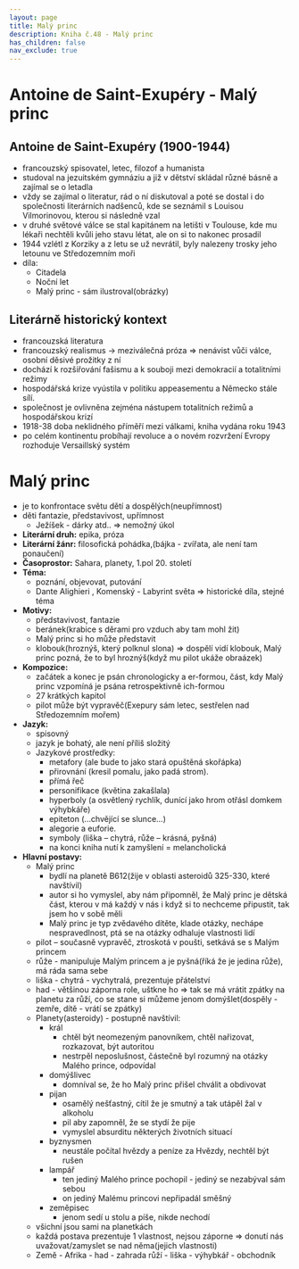 ```yaml
---
layout: page
title: Malý princ
description: Kniha č.48 - Malý princ
has_children: false
nav_exclude: true
---
```

# Antoine de Saint-Exupéry - Malý princ

## Antoine de Saint-Exupéry (1900-1944)
- francouzský spisovatel, letec, filozof a humanista
- studoval na jezuitském gymnáziu a již v dětství skládal různé básně a zajímal se o letadla
- vždy se zajímal o literatur, rád o ní diskutoval a poté se dostal i do společnosti literárních nadšenců, kde se seznámil s Louisou Vilmorinovou, kterou si následně vzal
- v druhé světové válce se stal kapitánem na letišti v Toulouse, kde mu lékaři nechtěli kvůli jeho stavu létat, ale on si to nakonec prosadil
- 1944 vzlétl z Korziky a z letu se už nevrátil, byly nalezeny trosky jeho letounu ve Středozemním moři
- díla:
    - Citadela
    - Noční let
    - Malý princ - sám ilustroval(obrázky)
## Literárně historický kontext
- francouzská literatura
- francouzský realismus -> meziválečná próza => nenávist vůči válce, osobní děsivé prožitky z ní
- dochází k rozšiřování fašismu a k souboji mezi demokracií a totalitními režimy
- hospodářská krize vyústila v politiku appeasementu a Německo stále sílí.
- společnost je ovlivněna zejména nástupem totalitních režimů a hospodářskou krizí
- 1918-38 doba neklidného příměří mezi válkami, kniha vydána roku 1943
- po celém kontinentu probíhají revoluce a o novém rozvržení Evropy rozhoduje Versaillský systém
# Malý princ
- je to konfrontace světu dětí a dospělých(neupřímnost) 
- děti fantazie, představivost, upřímnost
    - Ježíšek - dárky atd.. => nemožný úkol
- **Literární druh:** epika, próza
- **Literární žánr:** filosofická pohádka,(bájka - zvířata, ale není tam ponaučení)
- **Časoprostor:** Sahara, planety, 1.pol 20. století
- **Téma:**
    - poznání, objevovat, putování
    - Dante Alighieri , Komenský - Labyrint světa => historické díla, stejné téma
- **Motivy:**
    - představivost, fantazie
    - beránek(krabice s děrami pro vzduch aby tam mohl žit)
    - Malý princ si ho může představit
    - klobouk(hroznýš, který polknul slona) => dospělí vidí klobouk, Malý princ pozná, že to byl hroznýš(když mu pilot ukáže obraázek)
- **Kompozice:**
    - začátek a konec je psán chronologicky a er-formou, část, kdy Malý princ vzpomíná je
    psána retrospektivně ich-formou
    - 27 krátkých kapitol
    - pilot může být vypravěč(Exepury sám letec, sestřelen nad Středozemním mořem)
- **Jazyk:** 
    - spisovný
    - jazyk je bohatý, ale není příliš složitý
    - Jazykové prostředky:
        - metafory (ale bude to jako stará opuštěná skořápka)
        - přirovnání (kresil pomalu, jako padá strom).
        - přímá řeč
        - personifikace (květina zakašlala)
        - hyperboly (a osvětlený rychlík, dunící jako hrom otřásl domkem výhybkáře)
        - epiteton (…chvějící se slunce…)
        - alegorie a euforie.
        - symboly (liška – chytrá, růže – krásná, pyšná)
        - na konci kniha nutí k zamyšlení = melancholická
- **Hlavní postavy:**
    - Malý princ
        - bydlí na planetě B612(žije v oblasti asteroidů 325-330, které navštívil)
        - autor si ho vymyslel, aby nám připomněl, že Malý princ je dětská část, kterou v má každý v nás i když si to nechceme připustit, tak jsem ho v sobě měli
        - Malý princ je typ zvědavého dítěte, klade otázky, nechápe nespravedlnost, ptá se na otázky odhaluje vlastnosti lidí
    - pilot – současně vypravěč, ztroskotá v poušti, setkává se s Malým princem
    - růže - manipuluje Malým princem a je pyšná(říká že je jedina růže), má ráda sama sebe
    - liška - chytrá - vychytralá, prezentuje přátelství
    - had - většinou záporna role, uštkne ho => tak se má vrátit zpátky na planetu za růží, co se stane si můžeme jenom domýšlet(dospěly - zemře, dítě - vrátí se zpátky)   
    - Planety(asteroidy) - postupně navštívil:
        - král 
            - chtěl být neomezeným panovníkem, chtěl nařizovat, rozkazovat, být autoritou
            - nestrpěl neposlušnost, částečně byl rozumný na otázky Malého prince, odpovídal
        - domýšlivec
            - domníval se, že ho Malý princ přišel chválit a obdivovat
        - pijan
            - osamělý nešťastný, cítil že je smutný a tak utápěl žal v alkoholu
            - pil aby zapomněl, že se stydí že pije 
            - vymyslel absurditu některých životních situací
        - byznysmen
            - neustále počítal hvězdy a peníze za Hvězdy, nechtěl být rušen
        - lampář
            - ten jediný Malého prince pochopil - jediný se nezabýval sám sebou
            - on jediný Malému princovi nepřipadál směšný
        - zeměpisec 
            - jenom sedí u stolu a píše, nikde nechodí
    - všichní jsou sami na planetkách
    - každá postava prezentuje 1 vlastnost, nejsou záporne => donutí nás uvažovat/zamyslet se nad něma(jejich vlastnosti)
    - Země - Afrika - had - zahrada růží - liška - výhybkář - obchodník